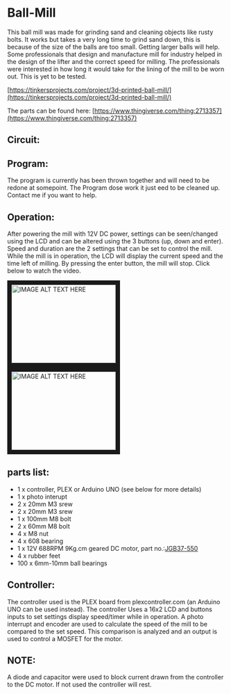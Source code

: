 # Ball-Mill
This ball mill was made for grinding sand and cleaning objects like rusty bolts. It works but takes a very long time to grind sand down, this is because of the size of the balls are too small. Getting larger balls will help.
Some professionals that design and manufacture mill for industry helped in the design of the lifter and the correct speed for milling. The professionals were interested in how long it would take for the lining of the mill to be worn out. This is yet to be tested.

[https://tinkersprojects.com/project/3d-printed-ball-mill/](https://tinkersprojects.com/project/3d-printed-ball-mill/)

The parts can be found here: [https://www.thingiverse.com/thing:2713357](https://www.thingiverse.com/thing:2713357)

## Circuit:

## Program:
The program is currently has been thrown together and will need to be redone at somepoint. The Program dose work it just eed to be cleaned up. Contact me if you want to help.

## Operation:
After powering the mill with 12V DC power, settings can be seen/changed using the LCD and can be altered using the 3 buttons (up, down and enter). Speed and duration are the 2 settings that can be set to control the mill. While the mill is in operation, the LCD will display the current speed and the time left of milling. By pressing the enter button, the mill will stop. Click below to watch the video.

<a href="http://www.youtube.com/watch?feature=player_embedded&v=u7eSL-mbXYQ
" target="_blank"><img src="http://img.youtube.com/vi/u7eSL-mbXYQ/0.jpg" 
alt="IMAGE ALT TEXT HERE" width="240" height="180" border="10" /></a> <a href="http://www.youtube.com/watch?feature=player_embedded&v=6Afjj5jZ74U
" target="_blank"><img src="http://img.youtube.com/vi/6Afjj5jZ74U/0.jpg" 
alt="IMAGE ALT TEXT HERE" width="240" height="180" border="10" /></a>

## parts list:
- 1 x controller, PLEX or Arduino UNO (see below for more details)
- 1 x photo interupt
- 2 x 20mm M3 srew
- 2 x 20mm M3 srew
- 1 x 100mm M8 bolt
- 2 x 60mm M8 bolt
- 4 x M8 nut
- 4 x 608 bearing
- 1 x 12V 688RPM 9Kg.cm geared DC motor, part no.:[JGB37-550](https://www.aliexpress.com/item/Free-Shipping-12V-688RPM-9Kg-cm-high-power-High-torque-miniature-dc-gear-motor-motors-JGB37/32776724375.html?spm=a2g0s.9042311.0.0.JbnZ7R)
- 4 x rubber feet
- 100 x 6mm-10mm ball bearings

## Controller:
The controller used is the PLEX board from plexcontroller.com (an Arduino UNO can be used instead). The controller Uses a 16x2 LCD and buttons inputs to set settings display speed/timer while in operation. A photo interrupt and encoder are used to calculate the speed of the mill to be compared to the set speed. This comparison is analyzed and an output is used to control a MOSFET for the motor. 

## NOTE:
A diode and capacitor were used to block current drawn from the controller to the DC motor. If not used the controller will rest.
